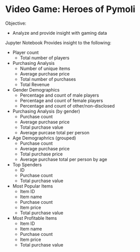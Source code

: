 # Video Game: Heroes of Pymoli

Objective:
  - Analyze and provide insight with gaming data

Jupyter Notebook Provides insight to the following:
  - Player count
      - Total number of players
  - Purchasing Analysis
      - Number of unique items
      - Average purchase price
      - Total number of purchases
      - Total Revenue
  - Gender Demographics
      - Percentage and count of male players
      - Percentage and count of female players
      - Percentage and count of other/non-disclosed
  - Purchasing Analysis (by gender)
      - Purchase count
      - Average purchase price
      - Total purchase value
      - Average purcase total per person
  - Age Demographrics (grouped)
      - Purchase count
      - Average purchase price
      - Total purchase price
      - Average purchase total per person by age
  - Top Spenders
      - ID
      - Purchase count
      - Total purchase value
  - Most Popular Items
      - Item ID
      - Item name
      - Purchase count
      - Item price
      - Total purchase value
  - Most Profitable Items
      - Item ID
      - Item name
      - Purchase count
      - Item price
      - Total purchase value
    
      
      
